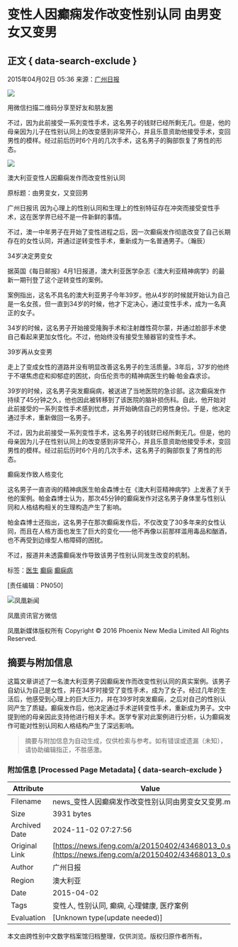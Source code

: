 # 变性人因癫痫发作改变性别认同 由男变女又变男

## 正文 { data-search-exclude }


2015年04月02日 05:36 来源：[广州日报](http://gzdaily.dayoo.com/html/2015-04/02/content_2895711.htm)

![](https://dolphin.deliver.ifeng.com/c?z=ifeng&la=0&si=2&ci=23&cg=22&c=29&or=232&l=728&bg=728&b=726&u=https://y0.ifengimg.com/34c4a1d78882290c/2012/0528/1x1.gif)

用微信扫描二维码分享至好友和朋友圈

不过，因为此前接受一系列变性手术，这名男子的钱财已经所剩无几。但是，他的母亲因为儿子在性别认同上的改变感到非常开心，并且乐意资助他接受手术，变回男性的模样。经过前后历时6个月的几次手术，这名男子的胸部恢复了男性的形态。

![](http://y1.ifengimg.com/cmpp/2015/04/02/05/e40aad7f-6855-4cb2-93bd-1f11e2ecd7f4_size84_w300_h303.jpg)

澳大利亚变性人因癫痫发作而改变性别认同

原标题：由男变女，又变回男

广州日报讯 因为心理上的性别认同和生理上的性别特征存在冲突而接受变性手术，这在医学界已经不是一件新鲜的事情。

不过，澳一中年男子在开始了变性进程之后，因一次癫痫发作彻底改变了自己长期存在的女性认同，并通过逆转变性手术，重新成为一名普通男子。（瀚辰）

34岁决定男变女

据英国《每日邮报》4月1日报道，澳大利亚医学杂志《澳大利亚精神病学》的最新一期刊登了这个逆转变性的案例。

案例指出，这名不具名的澳大利亚男子今年39岁。他从4岁的时候就开始认为自己是一名女孩，但一直到34岁的时候，他才下定决心，通过变性手术，成为一名真正的女子。

34岁的时候，这名男子开始接受隆胸手术和注射雌性荷尔蒙，并通过脸部手术使自己看起来更加女性化。不过，他始终没有接受生殖器官的变性手术。

39岁再从女变男

走上了变成女性的道路并没有明显改善这名男子的生活质量。3年后，37岁的他终于不堪焦虑症和抑郁症的困扰，向伍伦贡市的精神病医生约翰·帕金森求诊。

39岁的时候，这名男子突发癫痫病，被送进了当地医院的急诊部。这次癫痫发作持续了45分钟之久，他也因此被转移到了该医院的脑补损伤科。自此，他开始对此前接受的一系列变性手术感到忧虑，并开始确信自己的男性身份。于是，他决定通过手术，重新做回一名男子。

不过，因为此前接受一系列变性手术，这名男子的钱财已经所剩无几。但是，他的母亲因为儿子在性别认同上的改变感到非常开心，并且乐意资助他接受手术，变回男性的模样。经过前后历时6个月的几次手术，这名男子的胸部恢复了男性的形态。

癫痫发作致人格变化

这名男子一直咨询的精神病医生帕金森博士在《澳大利亚精神病学》上发表了关于他的案例。帕金森博士认为，那次45分钟的癫痫发作对这名男子身体里与性别认同和人格结构相关的生理构造产生了影响。

帕金森博士还指出，这名男子在那次癫痫发作后，不仅改变了30多年来的女性认同，而且在人格方面也发生了巨大的变化——他不再像以前那样滥用毒品和酗酒，也不再受到边缘型人格障碍的困扰。

不过，报道并未透露癫痫发作导致该男子性别认同发生改变的机制。

标签：[医生](http://search.ifeng.com/sofeng/search.action?c=1&q=%E5%8C%BB%E7%94%9F) [癫痫](http://search.ifeng.com/sofeng/search.action?c=1&q=%E7%99%AB%E7%97%AB) [癫痫病](http://search.ifeng.com/sofeng/search.action?c=1&q=%E7%99%AB%E7%97%AB%E7%97%85)

\[责任编辑：PN050\]

![凤凰新闻](http://img.ifeng.com/page/Logo.gif)

凤凰资讯官方微信

凤凰新媒体版权所有 Copyright © 2016 Phoenix New Media Limited All Rights Reserved.

## 摘要与附加信息

<!-- tcd_abstract -->
这篇文章讲述了一名澳大利亚男子因癫痫发作而改变性别认同的真实案例。该男子自幼认为自己是女性，并在34岁时接受了变性手术，成为了女子。经过几年的生活后，他感受到心理上的巨大压力，并在39岁时突发癫痫，之后对自己的性别认同产生了质疑。癫痫发作后，他决定通过手术逆转变性手术，重新成为男子。文中提到他的母亲因此支持他进行相关手术。医学专家对此案例进行分析，认为癫痫发作可能对性别认同和人格结构产生了深远影响。
<!-- tcd_abstract_end -->

> 摘要与附加信息为自动生成，仅供检索与参考。如有错误或遗漏（未知），请协助编辑指正，不胜感激。

### 附加信息 [Processed Page Metadata] { data-search-exclude }

| Attribute       | Value                                  |
|-----------------|----------------------------------------|
| Filename        | news_变性人因癫痫发作改变性别认同由男变女又变男.md                             |
| Size            | 3931 bytes                           |
| Archived Date   | 2024-11-02 07:27:56                             |
| Original Link   | [https://news.ifeng.com/a/20150402/43468013_0.shtml](https://news.ifeng.com/a/20150402/43468013_0.shtml)                       |
| Author          | 广州日报                               |
| Region          | 澳大利亚                               |
| Date            | 2015-04-02                                 |
| Tags            | 变性人, 性别认同, 癫痫, 心理健康, 医疗案例                                 |
| Evaluation            | [Unknown type(update needed)]                                 |
<!-- tcd_table_end -->

本文由跨性别中文数字档案馆归档整理，仅供浏览。版权归原作者所有。
